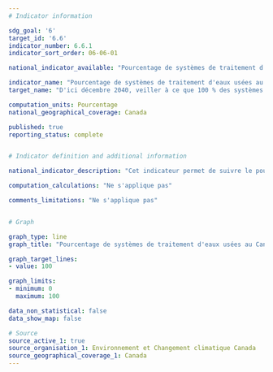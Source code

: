 ```yaml
---
# Indicator information

sdg_goal: '6'
target_id: '6.6'
indicator_number: 6.6.1
indicator_sort_order: 06-06-01

national_indicator_available: "Pourcentage de systèmes de traitement d'eaux usées au Canada qui respectent les normes de qualité des effluents"

indicator_name: "Pourcentage de systèmes de traitement d'eaux usées au Canada qui respectent les normes de qualité des effluents"
target_name: "D'ici décembre 2040, veiller à ce que 100 % des systèmes de traitement des eaux usées au Canada respectent les normes de qualité des effluents"

computation_units: Pourcentage
national_geographical_coverage: Canada

published: true
reporting_status: complete


# Indicator definition and additional information

national_indicator_description: "Cet indicateur permet de suivre le pourcentage de systèmes de traitement des eaux usées qui respectent les normes de qualité des effluents du [Règlement sur les effluents des systèmes d'assainissement des eaux usées](https://laws-lois.justice.gc.ca/fra/reglements/DORS-2012-139/TexteComplet.html) ou un accord d'équivalence."

computation_calculations: "Ne s'applique pas"

comments_limitations: "Ne s'applique pas"


# Graph

graph_type: line
graph_title: "Pourcentage de systèmes de traitement d'eaux usées au Canada qui respectent les normes de qualité des effluents"

graph_target_lines:
- value: 100

graph_limits:
- minimum: 0
  maximum: 100

data_non_statistical: false
data_show_map: false

# Source
source_active_1: true
source_organisation_1: Environnement et Changement climatique Canada
source_geographical_coverage_1: Canada
---
```

